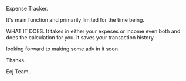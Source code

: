 Expense Tracker.

It's main function and primarily limited for the time being.

WHAT IT DOES.
It takes in either your expeses or income even both and does the calculation for you.
it saves your transaction history.


looking forward to making some adv in it soon.

Thanks.

Eoj Team...

